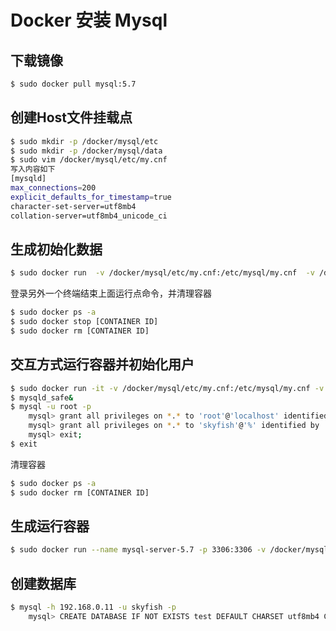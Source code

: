 # Docker 安装 Mysql

## 下载镜像
```bash
$ sudo docker pull mysql:5.7
```

## 创建Host文件挂载点
```bash
$ sudo mkdir -p /docker/mysql/etc
$ sudo mkdir -p /docker/mysql/data
$ sudo vim /docker/mysql/etc/my.cnf
写入内容如下
[mysqld]
max_connections=200
explicit_defaults_for_timestamp=true
character-set-server=utf8mb4
collation-server=utf8mb4_unicode_ci
```

## 生成初始化数据
```bash
$ sudo docker run  -v /docker/mysql/etc/my.cnf:/etc/mysql/my.cnf  -v /docker/mysql/data:/var/lib/mysql -e MYSQL_ROOT_PASSWORD=123456 mysql:5.7
```
登录另外一个终端结束上面运行点命令，并清理容器
```bash
$ sudo docker ps -a
$ sudo docker stop [CONTAINER ID]
$ sudo docker rm [CONTAINER ID]
```

## 交互方式运行容器并初始化用户
```bash
$ sudo docker run -it -v /docker/mysql/etc/my.cnf:/etc/mysql/my.cnf -v /docker/mysql/data/:/var/lib/mysql mysql:5.7 /bin/bash
$ mysqld_safe&
$ mysql -u root -p
	mysql> grant all privileges on *.* to 'root'@'localhost' identified by '123456';
	mysql> grant all privileges on *.* to 'skyfish'@'%' identified by '123456';
	mysql> exit;
$ exit
```
清理容器
```bash
$ sudo docker ps -a
$ sudo docker rm [CONTAINER ID]
```

## 生成运行容器
```bash
$ sudo docker run --name mysql-server-5.7 -p 3306:3306 -v /docker/mysql/etc/my.cnf:/etc/mysql/my.cnf -v /docker/mysql/data:/var/lib/mysql -d --restart always mysql:5.7
```

## 创建数据库
```bash
$ mysql -h 192.168.0.11 -u skyfish -p
	mysql> CREATE DATABASE IF NOT EXISTS test DEFAULT CHARSET utf8mb4 COLLATE utf8mb4_unicode_ci;
```
